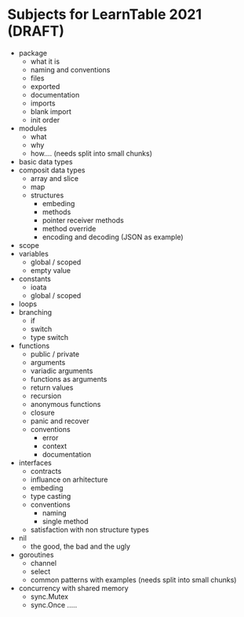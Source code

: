 # Subjects for LearnTable 2021 (DRAFT)

- package
  - what it is
  - naming and conventions
  - files
  - exported
  - documentation
  - imports
  - blank import
  - init order
- modules
  - what
  - why
  - how.... (needs split into small chunks)
- basic data types
- composit data types
  - array and slice
  - map
  - structures
    - embeding
    - methods
    - pointer receiver methods
    - method override
    - encoding and decoding (JSON as example)
- scope
- variables
  - global / scoped
  - empty value
- constants
  - ioata
  - global / scoped
- loops
- branching
  - if
  - switch
  - type switch
- functions
  - public / private
  - arguments
  - variadic arguments
  - functions as arguments
  - return values
  - recursion
  - anonymous functions
  - closure
  - panic and recover
  - conventions
    - error
    - context
    - documentation
- interfaces
  - contracts
  - influance on arhitecture
  - embeding
  - type casting
  - conventions
    - naming
    - single method
  - satisfaction with non structure types
- nil
  - the good, the bad and the ugly
- goroutines
  - channel
  - select
  - common patterns with examples (needs split into small chunks)
- concurrency with shared memory
  - sync.Mutex
  - sync.Once
..... 
